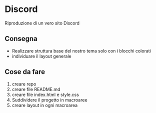 Discord
===
Riproduzione di un vero sito Discord
## Consegna
- Realizzare struttura base del nostro tema solo con i blocchi colorati 
- individuare il layout generale 
## Cose da fare
1. creare repo
2. creare file README.md
3. creare file index.html e style.css
4. Suddividere il progetto in macroaree
5. creare layout in ogni macroarea
